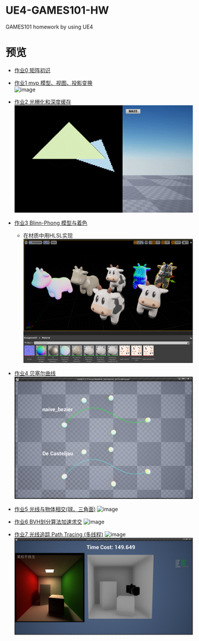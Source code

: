 # UE4-GAMES101-HW
GAMES101 homework by using UE4

# 预览
- [作业0 矩阵初识](https://www.cnblogs.com/shiroe/p/15428717.html)

- [作业1 mvp 模型、视图、投影变换](https://www.cnblogs.com/shiroe/p/15430821.html)                         
  ![image](./_images/mvp.gif)
  
- [作业2 光栅化和深度缓存](https://www.cnblogs.com/shiroe/p/15436920.html)
  ![image](./_images/depth.gif)
  
- [作业3 Blinn-Phong 模型与着色](https://www.cnblogs.com/shiroe/p/15441302.html)
  - 在材质中用HLSL实现 
  ![image](./_images/Blinn-Phong.png)

- [作业4 贝塞尔曲线](https://www.cnblogs.com/shiroe/p/15442996.html)
  ![image](./_images/BezierCurve.png)
  
- [作业5 光线与物体相交(球、三角面)](https://www.cnblogs.com/shiroe/p/15457652.html)
  ![image](./_images/raytrace0.gif)
  
- [作业6 BVH划分算法加速求交](https://www.cnblogs.com/shiroe/p/15477198.html)
  ![image](./_images/BVH.gif)
  
- [作业7 光线追踪 Path Tracing (多线程)](https://www.cnblogs.com/shiroe/p/15483600.html)
  ![image](./_images/raytrace2.gif)
  ![image](./_images/raytrace3.jpg)

